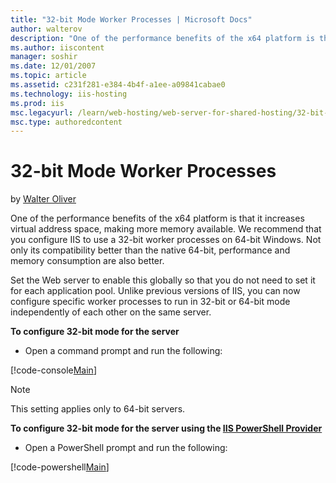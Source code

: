 ```yaml
---
title: "32-bit Mode Worker Processes | Microsoft Docs"
author: walterov
description: "One of the performance benefits of the x64 platform is that it increases virtual address space, making more memory available. We recommend that you configure..."
ms.author: iiscontent
manager: soshir
ms.date: 12/01/2007
ms.topic: article
ms.assetid: c231f281-e384-4b4f-a1ee-a09841cabae0
ms.technology: iis-hosting
ms.prod: iis
msc.legacyurl: /learn/web-hosting/web-server-for-shared-hosting/32-bit-mode-worker-processes
msc.type: authoredcontent
---
```

32-bit Mode Worker Processes
====================
by [Walter Oliver](https://github.com/walterov)

One of the performance benefits of the x64 platform is that it increases virtual address space, making more memory available. We recommend that you configure IIS to use a 32-bit worker processes on 64-bit Windows. Not only its compatibility better than the native 64-bit, performance and memory consumption are also better.

Set the Web server to enable this globally so that you do not need to set it for each application pool. Unlike previous versions of IIS, you can now configure specific worker processes to run in 32-bit or 64-bit mode independently of each other on the same server.

**To configure 32-bit mode for the server**

- Open a command prompt and run the following:


[!code-console[Main](32-bit-mode-worker-processes/samples/sample1.cmd)]


> [!NOTE]
> This setting applies only to 64-bit servers.

**To configure 32-bit mode for the server using the [IIS PowerShell Provider](../../manage/powershell/installing-the-iis-powershell-snap-in.md)**

- Open a PowerShell prompt and run the following:


[!code-powershell[Main](32-bit-mode-worker-processes/samples/sample2.ps1)]